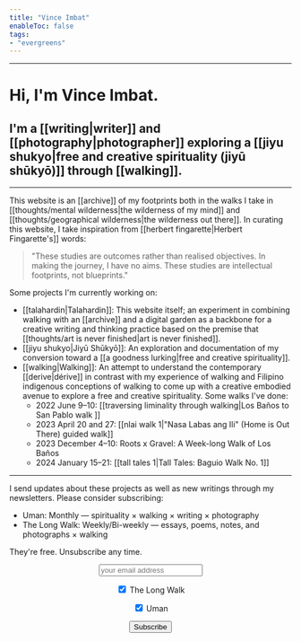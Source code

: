```yaml
---
title: "Vince Imbat"
enableToc: false
tags:
- "evergreens"
---
```


***

# Hi, I'm Vince Imbat.

## I'm a [[writing|writer]] and [[photography|photographer]] exploring a [[jiyu shukyo|free and creative spirituality (jiyū shūkyō)]] through [[walking]].

***

This website is an [[archive]] of my footprints both in the walks I take in [[thoughts/mental wilderness|the wilderness of my mind]] and [[thoughts/geographical wilderness|the wilderness out there]]. In curating this website, I take inspiration from [[herbert fingarette|Herbert Fingarette's]] words:

>"These studies are outcomes rather than realised objectives. In making the journey, I have no aims. These studies are intellectual footprints, not blueprints."

Some projects I'm currently working on:

- [[talahardin|Talahardin]]: This website itself; an experiment in combining walking with an [[archive]] and a digital garden as a backbone for a creative writing and thinking practice based on the premise that [[thoughts/art is never finished|art is never finished]].
- [[jiyu shukyo|Jiyū Shūkyō]]: An exploration and documentation of my conversion toward a [[a goodness lurking|free and creative spirituality]].
- [[walking|Walking]]: An attempt to understand the contemporary [[derive|dérive]] in contrast with my experience of walking and Filipino indigenous conceptions of walking to come up with a creative embodied avenue to explore a free and creative spirituality. Some walks I've done:
	- 2022 June 9–10: [[traversing liminality through walking|Los Baños to San Pablo walk ]]
	- 2023 April 20 and 27: [[nlai walk 1|"Nasa Labas ang Ili" (Home is Out There) guided walk]]
	- 2023 December 4–10: Roots x Gravel: A Week-long Walk of Los Baños
	- 2024 January 15–21: [[tall tales 1|Tall Tales: Baguio Walk No. 1]]

***

I send updates about these projects as well as new writings through my newsletters. Please consider subscribing:

- Uman: Monthly — spirituality × walking × writing × photography
- The Long Walk: Weekly/Bi-weekly — essays, poems, notes, and photographs × walking

They're free. Unsubscribe any time.

<form method="post" action="https://list.vinceimbat.com/subscription/form" class="listmonk-form">
  <div style="text-align: center;">
    <input type="hidden" name="nonce" />
    <p>
      <input type="email" name="email" required placeholder="your email address" />
    </p>
    <p>
      <input id="0a6da" type="checkbox" name="l" checked value="0a6da788-1056-486f-8ef7-294b14c8ba33" />
      <label for="0a6da">The Long Walk</label><br />
    </p>
    <p>
      <input id="cfd1b" type="checkbox" name="l" checked value="cfd1bff8-8bb4-4c68-b220-44bc1ad49c6d" />
      <label for="cfd1b">Uman</label><br />
    </p>
    <p>
      <input type="submit" value="Subscribe" />
    </p>
  </div>
</form>

